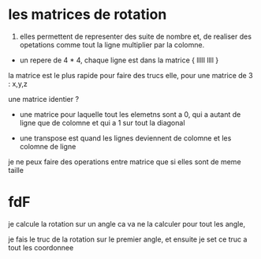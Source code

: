 # les matrices de rotation
1. elles permettent de representer des suite de nombre et,
de realiser des opetations comme tout la ligne multiplier par 
la colomne.

* un repere de 4 * 4, chaque ligne est dans la matrice 
{ lllll 
   llll
   }  

la matrice est le plus rapide pour faire des trucs
elle, pour une matrice de 3 : x,y,z

une matrice identier ? 
* une matrice pour laquelle tout les elemetns sont a 0,
qui a autant de ligne que de colomne et qui a 1 sur tout la diagonal

* une transpose est quand les lignes deviennent de colomne et les
colomne de ligne

je ne peux faire des operations entre matrice que si elles sont de meme 
taille 




# fdF

je calcule la rotation sur un angle 
ca va ne la calculer pour tout les angle, 

je fais le truc de la rotation sur le premier angle,
et ensuite je set ce truc a tout les coordonnee  